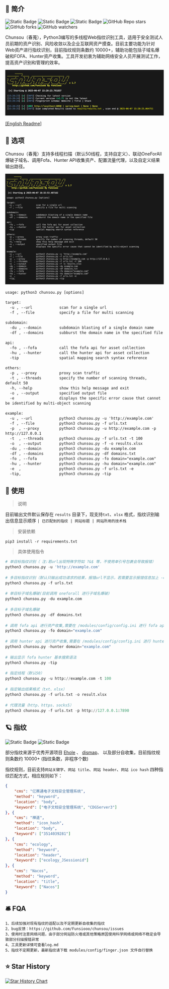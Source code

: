 ## 📖 简介

![Static Badge](https://img.shields.io/badge/%E5%B7%A5%E5%85%B7-chunsou(%E6%98%A5%E8%92%90)-bottlegreen?logo=github) ![Static Badge](https://img.shields.io/badge/%E8%AF%AD%E8%A8%80-Python3-blue?logo=github) ![Static Badge](https://img.shields.io/badge/%E5%AE%9A%E4%BD%8D-Web%E6%8C%87%E7%BA%B9%E8%AF%86%E5%88%AB-orange?logo=github) ![GitHub Repo stars](https://img.shields.io/github/stars/Funsiooo/chunsou?logo=github&color=%23ffb61e) ![GitHub forks](https://img.shields.io/github/forks/Funsiooo/chunsou?logo=github&color=%23f14885) ![GitHub watchers](https://img.shields.io/github/watchers/Funsiooo/chunsou?logo=github&color=%23ffd26b)

Chunsou（春蒐），Python3编写的多线程Web指纹识别工具，适用于安全测试人员前期的资产识别、风险收敛以及企业互联网资产摸查。目前主要功能为针对Web资产进行指纹识别，目前指纹规则条数约 10000+，辅助功能包括子域名爆破和FOFA、Hunter资产收集。工具开发初衷为辅助网络安全人员开展测试工作，提高资产识别和管理的效率。

![command_image](./images/2.png)

[\[English Readme\]](https://github.com/Funsiooo/chunsou/tree/main/doc/Readme.md)



## 🥏 选项

Chunsou（春蒐）支持多线程扫描（默认50线程，支持自定义）、联动OneForAll爆破子域名、调用Fofa、Hunter API收集资产、配置流量代理，以及自定义结果输出路径。

![command_image](./images/3.png)

```
usage: python3 chunsou.py [options]

target:
  -u , --url            scan for a single url
  -f , --file           specify a file for multi scanning

subdomain:
  -du , --domain        subdomain blasting of a single domain name
  -df , --domains       subburst the domain name in the specified file

api:
  -fo , --fofa          call the fofa api for asset collection
  -hu , --hunter        call the hunter api for asset collection
  -tip                  spatial mapping search syntax reference

others:
  -p , --proxy          proxy scan traffic
  -t , --threads        specify the number of scanning threads, default 50
  -h, --help            show this help message and exit
  -o , --output         specified output file
  -e                    displays the specific error cause that cannot be identified by multi-object scanning

example:
  -u , --url            python3 chunsou.py -u 'http://example.com'
  -f , --file           python3 chunsou.py -f urls.txt
  -p  , --proxy         python3 chunsou.py -u http://example.com -p http://127.0.0.1
  -t  , --threads       python3 chunsou.py -f urls.txt -t 100
  -o  , --output        python3 chunsou.py -f -o results.xlsx
  -du , --domain        python3 chunsou.py -du example.com
  -df , --domains       python3 chunsou.py -df domains.txt
  -fo , --fofa          python3 chunsou.py -fo domain="example.com"
  -hu , --hunter        python3 chunsou.py -hu domain="example.com"
  -e  ,                 python3 chunsou.py -f urls.txt -e
  -tip,                 python3 chunsou.py -tip
```



## 🛫 使用

> 说明

目前输出文件默认保存在 `results` 目录下，现支持`txt`、`xlsx` 格式，指纹识别输出信息显示顺序 `| 已匹配到的指纹 | 网站标题 | 网站所用的技术栈`



> 安装依赖

```
pip3 install -r requirements.txt
```



> 具体使用指令

```python
# 单目标指纹识别（ 注:若url出现特殊字符如 ?&$ 等，不使用单引号包裹会导致报错）
python3 chunsou.py -u 'http://example.com'

# 多目标指纹识别（默认只输出成功请求的结果，报错url不显示，若需要显示报错信息加上 -e ，扫描网段.txt内容格式例：192.168.1.0/24、192.168.1.1-192.168.1.1-100）
python3 chunsou.py -f urls.txt

# 单目标子域名爆破(目前调用 oneforall 进行子域名爆破)
python3 chunsou.py -du example.com

# 多目标子域名爆破
python3 chunsou.py -df domains.txt

# 调用 fofa api 进行资产收集,需要在 /modules/config/config.ini 进行 fofa api key 配置
python3 chunsou.py -fo domain="example.com"

# 调用 hunter api 进行资产收集,需要在 /modules/config/config.ini 进行 hunter api key 配置
python3 chunsou.py -hunter domain="example.com"

# 输出显示 fofa hunter 基本搜索语法
python3 chunsou.py -tip

# 指定线程（默认50）
python3 chunsou.py -u http://example.com -t 100

# 指定输出结果格式（txt、xlsx）
python3 chunsou.py -f urls.txt -o result.xlsx

# 代理流量（http、https、socks5）
python3 chunsou.py -f urls.txt -p http://127.0.0.1:7890

```



## 🪐 指纹

![Static Badge](https://img.shields.io/badge/%E6%8C%87%E7%BA%B9%E6%9D%A5%E6%BA%90-orange?logo=adminer) ![Static Badge](https://img.shields.io/badge/%E6%8C%87%E7%BA%B9%E8%A7%84%E5%88%99-blue?logo=hyperledger)

部分指纹来源于优秀开源项目 [Ehole](https://github.com/EdgeSecurityTeam/EHole) 、 [dismap](https://github.com/zhzyker/dismap)、 以及部分自收集，目前指纹规则条数约 10000+ (指纹条数，非程序个数)

指纹规则，目前支持`网站关键字`、`网站 title`、`网站 header`、`网站 ico hash` 四种指纹匹配方式，相应规则如下：

```json
{
    "cms": "亿赛通电子文档安全管理系统",
    "method": "keyword",
    "location": "body",
    "keyword": ["电子文档安全管理系统", "CDGServer3"]
}, {
    "cms": "禅道",
    "method": "icon_hash",
    "location": "body",
    "keyword": ["3514039281"]
}, {
    "cms": "ecology",
    "method": "keyword",
    "location": "header",
    "keyword": ["ecology_JSessionid"]
}, {
    "cms": "Nacos",
    "method": "keyword",
    "location": "title",
    "keyword": ["Nacos"]
}
```



## 🛎️ FQA

```
1、后续加强对现有指纹的适配以及不定期更新自收集的指纹
2、bug反馈：https://github.com/Funsiooo/chunsou/issues
3、使用时注意网络问题，由于部分网站防火墙或其他策略原因使用科学网络或网络不稳定会导致部分扫描报错异常
4、工具更新详情可查看log.md
5、指纹不定期更新，最新指纹请下载 modules/config/finger.json 文件自行替换
```



## ⭐ Star History

[![Star History Chart](https://api.star-history.com/svg?repos=Funsiooo/chunsou&type=Date)](https://star-history.com/#Funsiooo/chunsou&Date)

